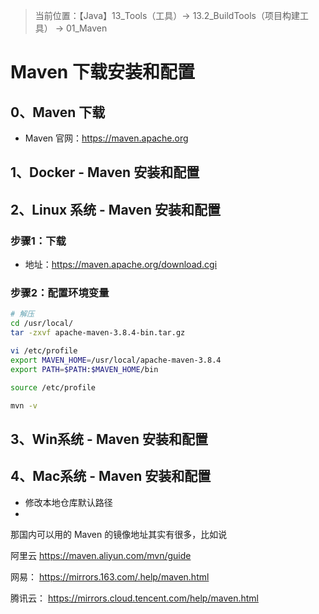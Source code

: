 > 当前位置：【Java】13_Tools（工具）-> 13.2_BuildTools（项目构建工具） -> 01_Maven

# Maven 下载安装和配置

## 0、Maven 下载

- Maven 官网：https://maven.apache.org

  

## 1、Docker - Maven 安装和配置



## 2、Linux 系统 - Maven 安装和配置

### 步骤1：下载

- 地址：https://maven.apache.org/download.cgi



### 步骤2：配置环境变量

```bash
# 解压
cd /usr/local/
tar -zxvf apache-maven-3.8.4-bin.tar.gz

vi /etc/profile
export MAVEN_HOME=/usr/local/apache-maven-3.8.4
export PATH=$PATH:$MAVEN_HOME/bin

source /etc/profile

mvn -v
```





## 3、Win系统 -  Maven 安装和配置



## 4、Mac系统 -  Maven 安装和配置

- 修改本地仓库默认路径
- 





那国内可以用的 Maven 的镜像地址其实有很多，比如说

阿里云
https://maven.aliyun.com/mvn/guide


网易：
https://mirrors.163.com/.help/maven.html

腾讯云：
https://mirrors.cloud.tencent.com/help/maven.html